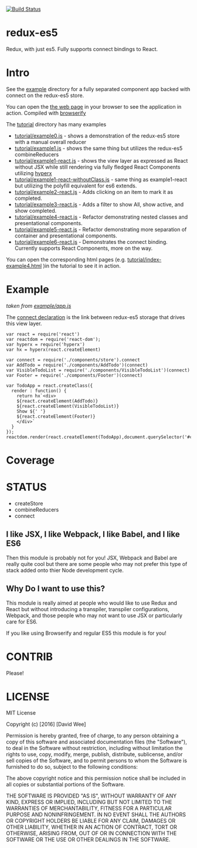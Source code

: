 [![Build Status](https://travis-ci.org/rook2pawn/redux-es5.svg?branch=master)](https://travis-ci.org/rook2pawn/redux-es5)

redux-es5
=========

Redux, with just es5. Fully supports connect bindings to React.

Intro
=====

See the [example](../master/example) directory for a fully separated component app backed with connect on the redux-es5 store.

You can open the [the web page](../master/example/index.html) in your browser to see the application in action. Compiled with [browserify](https://github.com/substack/browserify)

The [tutorial](../master/tutorial) directory has many examples

  * [tutorial/example0.js](../master/tutorial/example0.js) - shows a demonstration of the redux-es5 store with a manual overall reducer
  * [tutorial/example1.js](../master/tutorial/example1.js)  - shows the same thing but utilizes the redux-es5 combineReducers
  * [tutorial/example1-react.js](../master/tutorial/example1-react.js)  - shows the view layer as expressed as React without JSX while still rendering via fully fledged React Components utilizing [hyperx](https://github.com/substack/hyperx)
  * [tutorial/example1-react-withoutClass.js](../master/tutorial/example1-react-withoutClass.js) - same thing as example1-react but utilizing the polyfill equivalent for es6 extends.
  * [tutorial/example2-react.js](../master/tutorial/example2-react.js) - Adds clicking on an item to mark it as completed.
  * [tutorial/example3-react.js](../master/tutorial/example3-react.js) - Adds a filter to show All, show active, and show completed.
  * [tutorial/example4-react.js](../master/tutorial/example4-react.js) - Refactor demonstrating nested classes and presentational components.
  * [tutorial/example5-react.js](../master/tutorial/example5-react.js) - Refactor demonstrating more separation of container and presentational components.
  * [tutorial/example6-react.js](../master/tutorial/example6-react.js) - Demonstrates the connect binding. Currently supports React Components, more on the way.

You can open the corresponding html pages (e.g. [tutorial/index-example4.html](../master/tutorial/index-example4.html) )in the tutorial to see it in action.


Example
=======
*taken from [example/app.js](../master/example/app.js)*

The [connect declaration](../master/example/components/store.js) is the link between redux-es5 storage that drives this view layer.

    var react = require('react')
    var reactdom = require('react-dom');
    var hyperx = require('hyperx')
    var hx = hyperx(react.createElement)

    var connect = require('./components/store').connect 
    var AddTodo = require('./components/AddTodo')(connect)
    var VisibleTodoList = require('./components/VisibleTodoList')(connect)
    var Footer = require('./components/Footer')(connect)
   
    var TodoApp = react.createClass({
      render : function() {
        return hx`<div>
        ${react.createElement(AddTodo)}
        ${react.createElement(VisibleTodoList)}
        Show ${' '} 
        ${react.createElement(Footer)}
        </div>`
      }
    });
    reactdom.render(react.createElement(TodoApp),document.querySelector('#content'))


Coverage
========


STATUS
======

 * createStore
 * combineReducers
 * connect 


I like JSX, I like Webpack, I like Babel, and I like ES6
--------------------------------------------------------

Then this module is probably not for you! JSX, Webpack and Babel are really quite cool but there are some people 
who may not prefer this type of stack added onto thier Node development cycle. 

Why Do I want to use this?
--------------------------

This module is really aimed at people who would like to use Redux and React but without introducing a transpiler,
transpiler configurations, Webpack, and those people who may not want to use JSX or particularly care for ES6.

If you like using Browserify and regular ES5 this module is for you!

CONTRIB
=======

Please!

LICENSE
=======

MIT License

Copyright (c) [2016] [David Wee]

Permission is hereby granted, free of charge, to any person obtaining a copy
of this software and associated documentation files (the "Software"), to deal
in the Software without restriction, including without limitation the rights
to use, copy, modify, merge, publish, distribute, sublicense, and/or sell
copies of the Software, and to permit persons to whom the Software is
furnished to do so, subject to the following conditions:

The above copyright notice and this permission notice shall be included in all
copies or substantial portions of the Software.

THE SOFTWARE IS PROVIDED "AS IS", WITHOUT WARRANTY OF ANY KIND, EXPRESS OR
IMPLIED, INCLUDING BUT NOT LIMITED TO THE WARRANTIES OF MERCHANTABILITY,
FITNESS FOR A PARTICULAR PURPOSE AND NONINFRINGEMENT. IN NO EVENT SHALL THE
AUTHORS OR COPYRIGHT HOLDERS BE LIABLE FOR ANY CLAIM, DAMAGES OR OTHER
LIABILITY, WHETHER IN AN ACTION OF CONTRACT, TORT OR OTHERWISE, ARISING FROM,
OUT OF OR IN CONNECTION WITH THE SOFTWARE OR THE USE OR OTHER DEALINGS IN THE
SOFTWARE.
